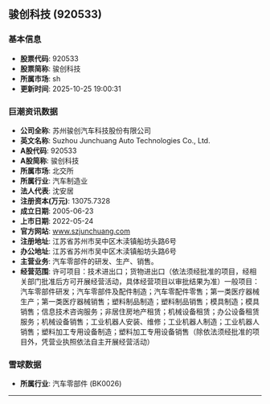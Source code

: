 ## 骏创科技 (920533)

### 基本信息

- **股票代码**: 920533
- **股票简称**: 骏创科技
- **所属市场**: sh
- **更新时间**: 2025-10-25 19:00:31

### 巨潮资讯数据

- **公司全称**: 苏州骏创汽车科技股份有限公司
- **英文名称**: Suzhou Junchuang Auto Technologies Co., Ltd.
- **A股代码**: 920533
- **A股简称**: 骏创科技
- **所属市场**: 北交所
- **所属行业**: 汽车制造业
- **法人代表**: 沈安居
- **注册资本(万元)**: 13075.7328
- **成立日期**: 2005-06-23
- **上市日期**: 2022-05-24
- **官方网站**: www.szjunchuang.com
- **注册地址**: 江苏省苏州市吴中区木渎镇船坊头路6号
- **办公地址**: 江苏省苏州市吴中区木渎镇船坊头路6号
- **主营业务**: 汽车零部件的研发、生产、销售。
- **经营范围**: 许可项目：技术进出口；货物进出口（依法须经批准的项目，经相关部门批准后方可开展经营活动，具体经营项目以审批结果为准）一般项目：汽车零部件研发；汽车零部件及配件制造；汽车零配件零售；第一类医疗器械生产；第一类医疗器械销售；塑料制品制造；塑料制品销售；模具制造；模具销售；信息技术咨询服务；非居住房地产租赁；机械设备租赁；办公设备租赁服务；机械设备销售；工业机器人安装、维修；工业机器人制造；工业机器人销售；塑料加工专用设备制造；塑料加工专用设备销售（除依法须经批准的项目外，凭营业执照依法自主开展经营活动）

### 雪球数据

- **所属行业**: 汽车零部件 (BK0026)

---